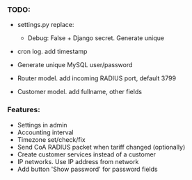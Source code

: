 ### TODO:

- settings.py
  replace:

  - Debug: False + Django secret. Generate unique

- cron log. add timestamp
- Generate unique MySQL user/password
- Router model. add incoming RADIUS port, default 3799
- Customer model. add fullname, other fields

### Features:

- Settings in admin
- Accounting interval
- Timezone set/check/fix
- Send CoA RADIUS packet when tariff changed (optionally)
- Create customer services instead of a customer
- IP networks. Use IP address from network
- Add button 'Show password' for password fields
